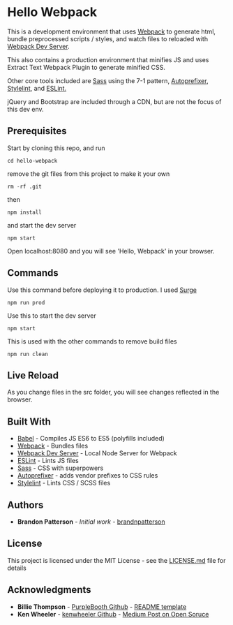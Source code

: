 # Hello Webpack

This is a development environment that uses [Webpack](https://webpack.js.org/) to generate html, bundle preprocessed scripts / styles, and watch files to reloaded with [Webpack Dev Server](https://github.com/webpack/webpack-dev-server).

This also contains a production environment that minifies JS and uses Extract Text Webpack Plugin to generate minified CSS.

Other core tools included are [Sass](https://sass-lang.com/) using the 7-1 pattern, [Autoprefixer](https://github.com/postcss/autoprefixer), [Stylelint](https://stylelint.io/), and [ESLint.](https://eslint.org/)

jQuery and Bootstrap are included through a CDN, but are not the focus of this dev env.


## Prerequisites

Start by cloning this repo, and run

```
cd hello-webpack
```

remove the git files from this project to make it your own
```
rm -rf .git
```

then
```
npm install
```
and start the dev server
```
npm start
```

Open localhost:8080 and you will see 'Hello, Webpack' in your browser.

## Commands

Use this command before deploying it to production. I used [Surge](https://surge.sh/)
```
npm run prod
```
Use this to start the dev server
```
npm start
```

This is used with the other commands to remove build files
```
npm run clean
```

## Live Reload

As you change files in the src folder, you will see changes reflected in the browser.

## Built With

* [Babel](https://babeljs.io/) - Compiles JS ES6 to ES5 (polyfills included)
* [Webpack](https://webpack.js.org/) - Bundles files
* [Webpack Dev Server](https://github.com/webpack/webpack-dev-server) - Local Node Server for Webpack
* [ESLint](https://eslint.org/) - Lints JS files
* [Sass](https://sass-lang.com/) - CSS with superpowers
* [Autoprefixer](https://github.com/postcss/autoprefixer) - adds vendor prefixes to CSS rules
* [Stylelint](https://stylelint.io/) - Lints CSS / SCSS files

## Authors

* **Brandon Patterson** - *Initial work* - [brandnpatterson](https://github.com/brandnpatterson)

## License

This project is licensed under the MIT License - see the [LICENSE.md](LICENSE.md) file for details

## Acknowledgments

* **Billie Thompson** - [PurpleBooth Github](https://github.com/PurpleBooth) - [README template](https://gist.github.com/PurpleBooth/109311bb0361f32d87a2)
* **Ken Wheeler** - [kenwheeler Github](https://github.com/kenwheeler) - [Medium Post on Open Soruce](https://medium.com/@ken_wheeler/a-bitter-guide-to-open-source-a8e3b6a3c1c4)
